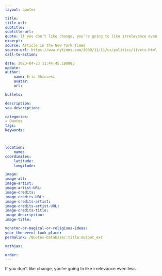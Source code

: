 ```yaml
---
layout: quotes

title:
title-url:
subtitle:
subtitle-url:
quote: If you don’t like change, you’re going to like irrelevance even less.
excerpt:
source: Article in the New York Times
source-url: https://www.nytimes.com/2009/11/11/us/politics/11vets.html
call-to-action:

date: 2023-04-23 11:44:45.180083
update:
author:
    name: Eric Shinseki
    avatar:
    url:

bullets:

description:
seo-description:

categories:
- Quotes
tags:
keywords:



location:
    name:
coordinates:
    latitude:
    longitude:

image:
image-alt:
image-artist:
image-artist-URL:
image-credits:
image-credits-URL:
image-credits-artist:
image-credits-artist-URL:
image-credits-title:
image-description:
image-title:

monster-or-magical-or-religious-ideas:
year-the-event-took-place:
permalink: /Quotes-Database/:title:output_ext

mathjax:

order:
---
```

If you don’t like change, you’re going to like irrelevance even less.